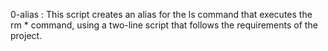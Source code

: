 0-alias : This script creates an alias for the ls command that executes the rm * command, using a two-line script that follows the requirements of the project.
